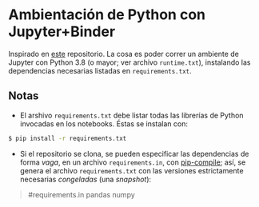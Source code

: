 # Ambientación de Python con Jupyter+Binder

Inspirado en [este](http://mybinder.org/v2/gh/binder-examples/requirements/master) repositorio. La cosa es poder correr un ambiente de Jupyter con Python 3.8 (o mayor; ver archivo `runtime.txt`), instalando las dependencias necesarias listadas en `requirements.txt`.

## Notas
* El arshivo `requirements.txt` debe listar todas las librerías de Python invocadas en los notebooks. Éstas se instalan con:

```bash
$ pip install -r requirements.txt
```

* Si el repositorio se clona, se pueden especificar las dependencias de forma _vaga_, en un archivo `requirements.in`, con [pip-compile](https://github.com/jazzband/pip-tools/); así, se genera el archivo `requirements.txt` con las versiones estrictamente necesarias _congeladas_ (una _snapshot_):

>#requirements.in
>pandas
>numpy
